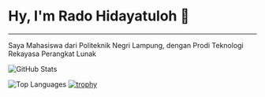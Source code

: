 <h1>Hy, I'm Rado Hidayatuloh 👋</h1>
<hr />
<p>Saya Mahasiswa dari Politeknik Negri Lampung, dengan Prodi Teknologi Rekayasa Perangkat Lunak</p>

![GitHub Stats](https://github-readme-stats.vercel.app/api?username=Cyber-Lampung&show_icons=true&theme=radical&rank_icon=github)

![Top Languages](https://github-readme-stats.vercel.app/api/top-langs/?username=Cyber-Lampung&layout=compact&theme=radical)
[![trophy](https://github-profile-trophy.vercel.app/?username=Cyber-Lampung&rank=SECRET)](https://github.com/ryo-ma/github-profile-trophy)
